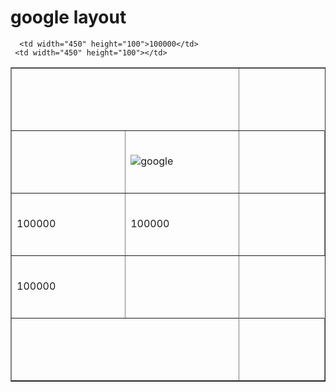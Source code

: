<html> 
 <head> 
  <h1>google layout</h1> 
</head> 
 <body> 
   <table border="1"> 
   <tr>
      <th colspan="2"width="450" height="100"></th>
   </tr>
    <tr>
      <td width="450" height="100"></td>
      <td width="450" height="100"><img scr="https://www.moralstories.org/wp-content/uploads/2017/11/blind-man-moral-story.jpg" alt="google">
     <td width="450" height="100"></td>
   </tr>
   <tr>
     <td width="450" height="100">100000</td>
      <td width="450" height="100">100000</td>
     <td width="450" height="100"></td>
   </tr>
   <tr>
      <td>100000</td>
     <td width="450" height="100"></td>
   </tr>
   <tr>
      
      <td width="450" height="100">100000</td>
     <td width="450" height="100"></td>
   </tr>
   <tr>
      <td colspan="2"></td>
    <td width="450" height="100"></td>
    
   </tr>
</table>
</body>
</html>
